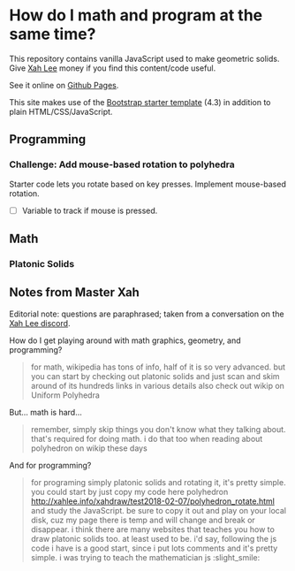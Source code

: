 # How do I math and program at the same time?

This repository contains vanilla JavaScript used to make geometric
solids. Give [Xah Lee](http://xahlee.info/) money if you find this
content/code useful.

See it online on [Github Pages](http://captainalan.github.io/xah-geometry).

This site makes use of the [Bootstrap starter
template](https://getbootstrap.com/docs/4.3/getting-started/introduction/)
(4.3) in addition to plain HTML/CSS/JavaScript.

## Programming

### Challenge: Add mouse-based rotation to polyhedra

Starter code lets you rotate based on key presses. Implement mouse-based rotation.

- [ ] Variable to track if mouse is pressed.

## Math

### Platonic Solids


## Notes from Master Xah

Editorial note: questions are paraphrased; taken from a conversation
on the [Xah Lee discord](https://discord.gg/QYFcqNT).

How do I get playing around with math graphics,
geometry, and programming?

> for math, wikipedia has tons of info, half of it is so very
> advanced. but you can start by checking out platonic solids and just
> scan and skim around of its hundreds links in various details also
> check out wikip on Uniform Polyhedra

But... math is hard...

> remember, simply skip things you don't know what they talking
> about. that's required for doing math. i do that too when reading
> about polyhedron on wikip these days

And for programming?

> for programing simply platonic solids and rotating it, it's pretty
> simple. you could start by just copy my code here polyhedron
> http://xahlee.info/xahdraw/test2018-02-07/polyhedron_rotate.html and
> study the JavaScript. be sure to copy it out and play on your local
> disk, cuz my page there is temp and will change and break or
> disappear.  i think there are many websites that teaches you how to
> draw platonic solids too. at least used to be. i'd say, following
> the js code i have is a good start, since i put lots comments and
> it's pretty simple. i was trying to teach the mathematician js
> :slight_smile:
